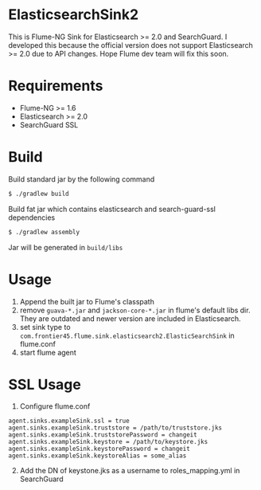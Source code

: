 # ElasticsearchSink2

This is Flume-NG Sink for Elasticsearch >= 2.0 and SearchGuard.
I developed this because the official version does not support Elasticsearch >= 2.0 due to API changes.
Hope Flume dev team will fix this soon.


# Requirements

- Flume-NG >= 1.6
- Elasticsearch >= 2.0
- SearchGuard SSL

# Build

Build standard jar by the following command

```bash
$ ./gradlew build
```

Build fat jar which contains elasticsearch and search-guard-ssl dependencies
```bash
$ ./gradlew assembly
```

Jar will be generated in `build/libs`


# Usage

1. Append the built jar to Flume's classpath
2. remove `guava-*.jar` and `jackson-core-*.jar` in flume's default libs dir. They are outdated and newer version are included in Elasticsearch.
3. set sink type to `com.frontier45.flume.sink.elasticsearch2.ElasticSearchSink` in flume.conf
4. start flume agent

# SSL Usage

1. Configure flume.conf

```
agent.sinks.exampleSink.ssl = true
agent.sinks.exampleSink.truststore = /path/to/truststore.jks
agent.sinks.exampleSink.truststorePassword = changeit
agent.sinks.exampleSink.keystore = /path/to/keystore.jks
agent.sinks.exampleSink.keystorePassword = changeit
agent.sinks.exampleSink.keystoreAlias = some_alias
```

2. Add the DN of keystone.jks as a username to roles_mapping.yml in SearchGuard
